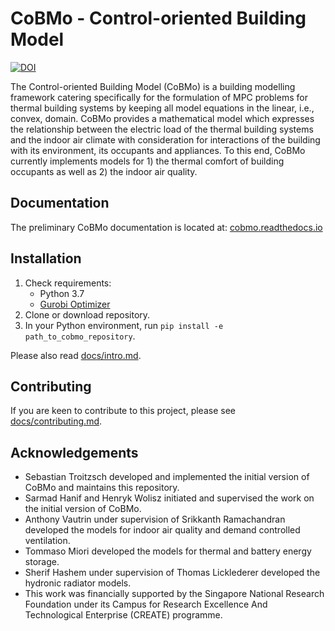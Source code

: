 # CoBMo - Control-oriented Building Model

[![DOI](https://zenodo.org/badge/173782015.svg)](https://zenodo.org/badge/latestdoi/173782015)

The Control-oriented Building Model (CoBMo) is a building modelling framework catering specifically for the formulation of MPC problems for thermal building systems by keeping all model equations in the linear, i.e., convex, domain. CoBMo provides a mathematical model which expresses the relationship between the electric load of the thermal building systems and the indoor air climate with consideration for interactions of the building with its environment, its occupants and appliances. To this end, CoBMo currently implements models for 1) the thermal comfort of building occupants as well as 2) the indoor air quality.

## Documentation

The preliminary CoBMo documentation is located at: [cobmo.readthedocs.io](https://cobmo.readthedocs.io/)

## Installation

1. Check requirements:
    - Python 3.7
    - [Gurobi Optimizer](http://www.gurobi.com/)
2. Clone or download repository.
3. In your Python environment, run `pip install -e path_to_cobmo_repository`.

Please also read [docs/intro.md](./docs/intro.md).

## Contributing

If you are keen to contribute to this project, please see [docs/contributing.md](./docs/contributing.md).

## Acknowledgements

- Sebastian Troitzsch developed and implemented the initial version of CoBMo and maintains this repository.
- Sarmad Hanif and Henryk Wolisz initiated and supervised the work on the initial version of CoBMo.
- Anthony Vautrin under supervision of Srikkanth Ramachandran developed the models for indoor air quality and demand controlled ventilation.
- Tommaso Miori developed the models for thermal and battery energy storage.
- Sherif Hashem under supervision of Thomas Licklederer developed the hydronic radiator models.
- This work was financially supported by the Singapore National Research Foundation under its Campus for Research Excellence And Technological Enterprise (CREATE) programme.
